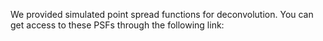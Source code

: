 We provided simulated point spread functions for deconvolution. You can get access to these PSFs through the following link:
